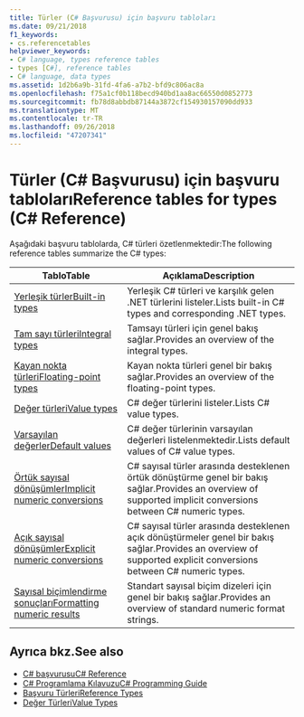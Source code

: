 ```yaml
---
title: Türler (C# Başvurusu) için başvuru tabloları
ms.date: 09/21/2018
f1_keywords:
- cs.referencetables
helpviewer_keywords:
- C# language, types reference tables
- types [C#], reference tables
- C# language, data types
ms.assetid: 1d2b6a9b-31fd-4fa6-a7b2-bfd9c806ac8a
ms.openlocfilehash: f75a1cf0b118becd940bd1aa8ac66550d0852773
ms.sourcegitcommit: fb78d8abbdb87144a3872cf154930157090dd933
ms.translationtype: MT
ms.contentlocale: tr-TR
ms.lasthandoff: 09/26/2018
ms.locfileid: "47207341"
---
```

# <a name="reference-tables-for-types-c-reference"></a><span data-ttu-id="cf79c-102">Türler (C# Başvurusu) için başvuru tabloları</span><span class="sxs-lookup"><span data-stu-id="cf79c-102">Reference tables for types (C# Reference)</span></span>

<span data-ttu-id="cf79c-103">Aşağıdaki başvuru tablolarda, C# türleri özetlenmektedir:</span><span class="sxs-lookup"><span data-stu-id="cf79c-103">The following reference tables summarize the C# types:</span></span>

|<span data-ttu-id="cf79c-104">Tablo</span><span class="sxs-lookup"><span data-stu-id="cf79c-104">Table</span></span>|<span data-ttu-id="cf79c-105">Açıklama</span><span class="sxs-lookup"><span data-stu-id="cf79c-105">Description</span></span>|
|---------|---------|
|[<span data-ttu-id="cf79c-106">Yerleşik türler</span><span class="sxs-lookup"><span data-stu-id="cf79c-106">Built-in types</span></span>](built-in-types-table.md)|<span data-ttu-id="cf79c-107">Yerleşik C# türleri ve karşılık gelen .NET türlerini listeler.</span><span class="sxs-lookup"><span data-stu-id="cf79c-107">Lists built-in C# types and corresponding .NET types.</span></span>|
|[<span data-ttu-id="cf79c-108">Tam sayı türleri</span><span class="sxs-lookup"><span data-stu-id="cf79c-108">Integral types</span></span>](integral-types-table.md)|<span data-ttu-id="cf79c-109">Tamsayı türleri için genel bakış sağlar.</span><span class="sxs-lookup"><span data-stu-id="cf79c-109">Provides an overview of the integral types.</span></span>|
|[<span data-ttu-id="cf79c-110">Kayan nokta türleri</span><span class="sxs-lookup"><span data-stu-id="cf79c-110">Floating-point types</span></span>](floating-point-types-table.md)|<span data-ttu-id="cf79c-111">Kayan nokta türleri genel bir bakış sağlar.</span><span class="sxs-lookup"><span data-stu-id="cf79c-111">Provides an overview of the floating-point types.</span></span>|
|[<span data-ttu-id="cf79c-112">Değer türleri</span><span class="sxs-lookup"><span data-stu-id="cf79c-112">Value types</span></span>](value-types-table.md)|<span data-ttu-id="cf79c-113">C# değer türlerini listeler.</span><span class="sxs-lookup"><span data-stu-id="cf79c-113">Lists C# value types.</span></span>|
|[<span data-ttu-id="cf79c-114">Varsayılan değerler</span><span class="sxs-lookup"><span data-stu-id="cf79c-114">Default values</span></span>](default-values-table.md)|<span data-ttu-id="cf79c-115">C# değer türlerinin varsayılan değerleri listelenmektedir.</span><span class="sxs-lookup"><span data-stu-id="cf79c-115">Lists default values of C# value types.</span></span>|
|[<span data-ttu-id="cf79c-116">Örtük sayısal dönüşümler</span><span class="sxs-lookup"><span data-stu-id="cf79c-116">Implicit numeric conversions</span></span>](implicit-numeric-conversions-table.md)|<span data-ttu-id="cf79c-117">C# sayısal türler arasında desteklenen örtük dönüştürme genel bir bakış sağlar.</span><span class="sxs-lookup"><span data-stu-id="cf79c-117">Provides an overview of supported implicit conversions between C# numeric types.</span></span>|
|[<span data-ttu-id="cf79c-118">Açık sayısal dönüşümler</span><span class="sxs-lookup"><span data-stu-id="cf79c-118">Explicit numeric conversions</span></span>](explicit-numeric-conversions-table.md)|<span data-ttu-id="cf79c-119">C# sayısal türler arasında desteklenen açık dönüştürmeler genel bir bakış sağlar.</span><span class="sxs-lookup"><span data-stu-id="cf79c-119">Provides an overview of supported explicit conversions between C# numeric types.</span></span>|
|[<span data-ttu-id="cf79c-120">Sayısal biçimlendirme sonuçları</span><span class="sxs-lookup"><span data-stu-id="cf79c-120">Formatting numeric results</span></span>](formatting-numeric-results-table.md)|<span data-ttu-id="cf79c-121">Standart sayısal biçim dizeleri için genel bir bakış sağlar.</span><span class="sxs-lookup"><span data-stu-id="cf79c-121">Provides an overview of standard numeric format strings.</span></span>|

## <a name="see-also"></a><span data-ttu-id="cf79c-122">Ayrıca bkz.</span><span class="sxs-lookup"><span data-stu-id="cf79c-122">See also</span></span>

- [<span data-ttu-id="cf79c-123">C# başvurusu</span><span class="sxs-lookup"><span data-stu-id="cf79c-123">C# Reference</span></span>](../index.md)
- [<span data-ttu-id="cf79c-124">C# Programlama Kılavuzu</span><span class="sxs-lookup"><span data-stu-id="cf79c-124">C# Programming Guide</span></span>](../../programming-guide/index.md)
- [<span data-ttu-id="cf79c-125">Başvuru Türleri</span><span class="sxs-lookup"><span data-stu-id="cf79c-125">Reference Types</span></span>](reference-types.md)
- [<span data-ttu-id="cf79c-126">Değer Türleri</span><span class="sxs-lookup"><span data-stu-id="cf79c-126">Value Types</span></span>](value-types.md)